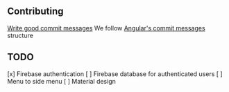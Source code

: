 ## Contributing

[Write good commit messages](https://github.com/erlang/otp/wiki/writing-good-commit-messages)
We follow [Angular's commit messages](https://github.com/angular/angular.js/blob/master/DEVELOPERS.md#commits) structure

## TODO

[x] Firebase authentication
[ ] Firebase database for authenticated users
[ ] Menu to side menu
[ ] Material design

